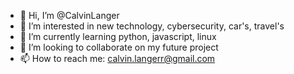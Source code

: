 - 👋 Hi, I’m @CalvinLanger
- 👀 I’m interested in new technology, cybersecurity, car's, travel's
- 🌱 I’m currently learning python, javascript, linux
- 💞️ I’m looking to collaborate on my future project
- 📫 How to reach me: calvin.langerr@gmail.com

<!---
CalvinLanger/CalvinLanger is a ✨ special ✨ repository because its `README.md` (this file) appears on your GitHub profile.
You can click the Preview link to take a look at your changes.
--->
